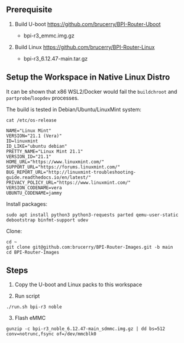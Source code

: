 ## Prerequisite

1. Build U-boot https://github.com/brucerry/BPI-Router-Uboot
    - bpi-r3_emmc.img.gz

2. Build Linux https://github.com/brucerry/BPI-Router-Linux
    - bpi-r3_6.12.47-main.tar.gz
    
## Setup the Workspace in Native Linux Distro

It can be shown that x86 WSL2/Docker would fail the `buildchroot` and `partprobe`/`loopdev` processes.

The build is tested in Debian/Ubuntu/LinuxMint system:

```
cat /etc/os-release

NAME="Linux Mint"
VERSION="21.1 (Vera)"
ID=linuxmint
ID_LIKE="ubuntu debian"
PRETTY_NAME="Linux Mint 21.1"
VERSION_ID="21.1"
HOME_URL="https://www.linuxmint.com/"
SUPPORT_URL="https://forums.linuxmint.com/"
BUG_REPORT_URL="http://linuxmint-troubleshooting-guide.readthedocs.io/en/latest/"
PRIVACY_POLICY_URL="https://www.linuxmint.com/"
VERSION_CODENAME=vera
UBUNTU_CODENAME=jammy
```

Install packages:

```
sudo apt install python3 python3-requests parted qemu-user-static debootstrap binfmt-support udev
```

Clone:

```
cd ~
git clone git@github.com:brucerry/BPI-Router-Images.git -b main
cd BPI-Router-Images
```

## Steps

1. Copy the U-boot and Linux packs to this workspace

2. Run script

```
./run.sh bpi-r3 noble
```

3. Flash eMMC

```
gunzip -c bpi-r3_noble_6.12.47-main_sdmmc.img.gz | dd bs=512 conv=notrunc,fsync of=/dev/mmcblk0
```